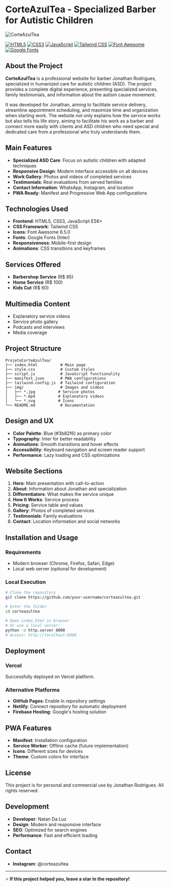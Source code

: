 # CorteAzulTea - Specialized Barber for Autistic Children

![CorteAzulTea](https://i.imgur.com/BIm0qm4.png)

[![HTML5](https://img.shields.io/badge/HTML5-E34F26?style=for-the-badge&logo=html5&logoColor=white)](https://developer.mozilla.org/en-US/docs/Web/HTML)
[![CSS3](https://img.shields.io/badge/CSS3-1572B6?style=for-the-badge&logo=css3&logoColor=white)](https://developer.mozilla.org/en-US/docs/Web/CSS)
[![JavaScript](https://img.shields.io/badge/JavaScript-F7DF1E?style=for-the-badge&logo=javascript&logoColor=black)](https://developer.mozilla.org/en-US/docs/Web/JavaScript)
[![Tailwind CSS](https://img.shields.io/badge/Tailwind_CSS-06B6D4?style=for-the-badge&logo=tailwind-css&logoColor=white)](https://tailwindcss.com/)
[![Font Awesome](https://img.shields.io/badge/Font_Awesome-339AF0?style=for-the-badge&logo=fontawesome&logoColor=white)](https://fontawesome.com/)
[![Google Fonts](https://img.shields.io/badge/Google_Fonts-4285F4?style=for-the-badge&logo=google&logoColor=white)](https://fonts.google.com/)

## About the Project

**CorteAzulTea** is a professional website for barber Jonathan Rodrigues, specialized in humanized care for autistic children (ASD). The project provides a complete digital experience, presenting specialized services, family testimonials, and information about the autism cause movement.

It was developed for Jonathan, aiming to facilitate service delivery, streamline appointment scheduling, and maximize time and organization when starting work. The website not only explains how the service works but also tells his life story, aiming to facilitate his work as a barber and connect more easily with clients and ASD children who need special and dedicated care from a professional who truly understands them.

## Main Features

- **Specialized ASD Care**: Focus on autistic children with adapted techniques
- **Responsive Design**: Modern interface accessible on all devices
- **Work Gallery**: Photos and videos of completed services
- **Testimonials**: Real evaluations from served families
- **Contact Information**: WhatsApp, Instagram, and location
- **PWA Ready**: Manifest and Progressive Web App configurations

## Technologies Used

- **Frontend**: HTML5, CSS3, JavaScript ES6+
- **CSS Framework**: Tailwind CSS
- **Icons**: Font Awesome 6.5.0
- **Fonts**: Google Fonts (Inter)
- **Responsiveness**: Mobile-first design
- **Animations**: CSS transitions and keyframes

## Services Offered

- **Barbershop Service** (R$ 85)
- **Home Service** (R$ 100)
- **Kids Cut** (R$ 60)

## Multimedia Content

- Explanatory service videos
- Service photo gallery
- Podcasts and interviews
- Media coverage

## Project Structure

```
ProjetoCorteAzulTea/
├── index.html          # Main page
├── style.css           # Custom styles
├── script.js           # JavaScript functionality
├── manifest.json       # PWA configurations
├── tailwind.config.js  # Tailwind configuration
├── img/                # Images and videos
│   ├── *.jpg          # Service photos
│   ├── *.mp4          # Explanatory videos
│   └── *.svg          # Icons
└── README.md           # Documentation
```

## Design and UX

- **Color Palette**: Blue (#3b82f6) as primary color
- **Typography**: Inter for better readability
- **Animations**: Smooth transitions and hover effects
- **Accessibility**: Keyboard navigation and screen reader support
- **Performance**: Lazy loading and CSS optimizations

## Website Sections

1. **Hero**: Main presentation with call-to-action
2. **About**: Information about Jonathan and specialization
3. **Differentiators**: What makes the service unique
4. **How It Works**: Service process
5. **Pricing**: Service table and values
6. **Gallery**: Photos of completed services
7. **Testimonials**: Family evaluations
8. **Contact**: Location information and social networks

## Installation and Usage

### Requirements
- Modern browser (Chrome, Firefox, Safari, Edge)
- Local web server (optional for development)

### Local Execution
```bash
# Clone the repository
git clone https://github.com/your-username/corteazultea.git

# Enter the folder
cd corteazultea

# Open index.html in browser
# Or use a local server:
python -m http.server 8000
# Access: http://localhost:8000
```

## Deployment

### Vercel
Successfully deployed on Vercel platform.

### Alternative Platforms
- **GitHub Pages**: Enable in repository settings
- **Netlify**: Connect repository for automatic deployment
- **Firebase Hosting**: Google's hosting solution

## PWA Features

- **Manifest**: Installation configuration
- **Service Worker**: Offline cache (future implementation)
- **Icons**: Different sizes for devices
- **Theme**: Custom colors for interface

## License

This project is for personal and commercial use by Jonathan Rodrigues. All rights reserved.

## Development

- **Developer**: Natan Da Luz
- **Design**: Modern and responsive interface
- **SEO**: Optimized for search engines
- **Performance**: Fast and efficient loading

## Contact
- **Instagram**: @corteazultea
---

⭐ **If this project helped you, leave a star in the repository!**
